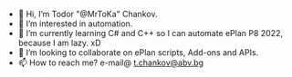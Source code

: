 - 👋 Hi, I’m Todor "@MrToKa" Chankov.
- 👀 I’m interested in automation.
- 🌱 I’m currently learning C# and C++ so I can automate ePlan P8 2022, because I am lazy. xD
- 💞️ I’m looking to collaborate on ePlan scripts, Add-ons and APIs.
- 📫 How to reach me? e-mail@ t.chankov@abv.bg
